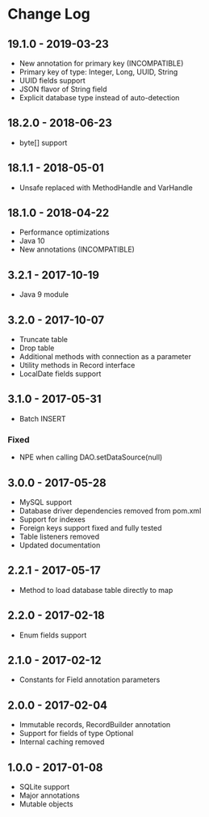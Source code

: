 # Change Log

## 19.1.0 - 2019-03-23

* New annotation for primary key (INCOMPATIBLE)
* Primary key of type: Integer, Long, UUID, String
* UUID fields support
* JSON flavor of String field
* Explicit database type instead of auto-detection

## 18.2.0 - 2018-06-23

* byte[] support

## 18.1.1 - 2018-05-01

* Unsafe replaced with MethodHandle and VarHandle

## 18.1.0 - 2018-04-22

* Performance optimizations
* Java 10
* New annotations (INCOMPATIBLE)

## 3.2.1 - 2017-10-19

* Java 9 module

## 3.2.0 - 2017-10-07

* Truncate table
* Drop table
* Additional methods with connection as a parameter
* Utility methods in Record interface
* LocalDate fields support

## 3.1.0 - 2017-05-31

* Batch INSERT

### Fixed

* NPE when calling DAO.setDataSource(null)

## 3.0.0 - 2017-05-28

* MySQL support
* Database driver dependencies removed from pom.xml
* Support for indexes
* Foreign keys support fixed and fully tested
* Table listeners removed
* Updated documentation

## 2.2.1 - 2017-05-17

* Method to load database table directly to map

## 2.2.0 - 2017-02-18

* Enum fields support

## 2.1.0 - 2017-02-12

* Constants for Field annotation parameters

## 2.0.0 - 2017-02-04

* Immutable records, RecordBuilder annotation
* Support for fields of type Optional
* Internal caching removed

## 1.0.0 - 2017-01-08

* SQLite support
* Major annotations
* Mutable objects